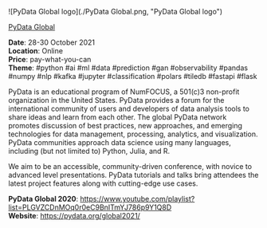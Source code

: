 ![PyData Global logo](./PyData Global.png, "PyData Global logo")

[PyData Global](https://pydata.org/global2021/)


**Date**: 28-30 October 2021 \
**Location**: Online \
**Price**: pay-what-you-can \
**Theme**: #python #ai #ml #data #prediction #gan #observability #pandas #numpy #nlp #kafka #jupyter #classification #polars #tiledb #fastapi #flask

PyData is an educational program of NumFOCUS, a 501(c)3 non-profit organization in the United States. PyData provides a forum for the international community of users and developers of data analysis tools to share ideas and learn from each other. The global PyData network promotes discussion of best practices, new approaches, and emerging technologies for data management, processing, analytics, and visualization. PyData communities approach data science using many languages, including (but not limited to) Python, Julia, and R.

We aim to be an accessible, community-driven conference, with novice to advanced level presentations. PyData tutorials and talks bring attendees the latest project features along with cutting-edge use cases.

**PyData Global 2020**: https://www.youtube.com/playlist?list=PLGVZCDnMOq0r0eC9BnITmYJ786p9Y1Q8D \
**Website**: https://pydata.org/global2021/

